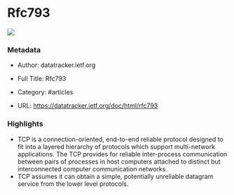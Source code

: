 # Rfc793

![](https://readwise-assets.s3.amazonaws.com/static/images/article1.be68295a7e40.png)

### Metadata

- Author: datatracker.ietf.org
- Full Title: Rfc793
- Category: #articles

- URL: https://datatracker.ietf.org/doc/html/rfc793

### Highlights

- TCP is a connection-oriented, end-to-end reliable protocol designed to
  fit into a layered hierarchy of protocols which support multi-network
  applications. The TCP provides for reliable inter-process
  communication between pairs of processes in host computers attached to
  distinct but interconnected computer communication networks.
- TCP assumes it can obtain a simple,
  potentially unreliable datagram service from the lower level
  protocols.
